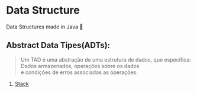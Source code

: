# Data Structure
Data Structures made in Java :rocket:

## Abstract Data Tipes(ADTs):

> Um TAD é uma abstração de uma estrutura de dados, que 
> especifica: Dados armazenados, operações sobre os dados  
> e condições de erros associados as operações.


1. [Stack]()